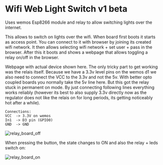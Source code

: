 #   Wifi Web Light Switch v1 beta

Uses wemos Esp8266 module and relay to allow switching lights over the internet.

This allows to switch on lights over the wifi. When board first boots it starts as access point. You can connect to it with browser by joining
its created wifi network. It then allows selecting wifi network + set user + pass in the browser. After this it boots and shows a webpage
that allows toggling a relay on/off in the browser.

Webpage with actual device shown here. The only tricky part to get working was the relais itself. Because we have a 3.3v level pins on the wemos d1 we also need to connect the VCC to the 3.3v and not the 5v. With better opto coupled boards you normally take the 5v line here. But this got the relay stuck in permanent on mode. By just connecting following lines everything works reliably (however its best to also supply 3.3v directly now as the regulator does not like the relais on for long periods, its getting noticeably hot after a while).
```
Connections:
VCC  -> 3.3V on wemos
In1  -> D3 pin (GPIO0) 
GND  -> GND
```

![relay_board_off](https://github.com/w-A-L-L-e/wifi_switch/assets/710803/96335c53-61ec-45bf-a9d6-8bd71e06789a)


When pressing the button, the state changes to ON and also the relay + leds switch on:

![relay_board_on](https://github.com/w-A-L-L-e/wifi_switch/assets/710803/c78237ca-83c6-49d1-bb8d-97717bc92300)
